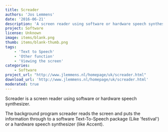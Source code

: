 ```yaml
---
title: Screader
authors: 'Jos Lemmens'
date: '2016-06-21'
description: 'A screen reader using software or hardware speech synthesizer.'
project: Software
license: Unknown
image: items/blank.png
thumb: items/blank-thumb.png
tags:
    - 'Text to Speech'
    - 'Other function'
    - 'Viewing the screen'
categories:
    - Software
project_url: "http://www.jlemmens.nl/homepage/uk/screader.html"
download_url: 'http://www.jlemmens.nl/homepage/uk/screader.html'
moderated: true
---
```

Screader is a screen reader using software or hardware speech synthesizer.

The background program screader reads the screen and puts the information through to a software Text-To-Speech package (Like 'festival') or a hardware speech synthesizer (like Accent).